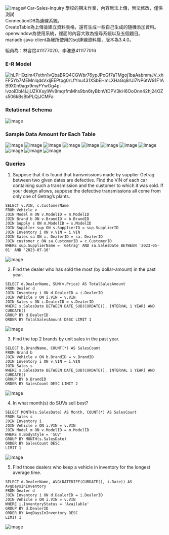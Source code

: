 ![image](https://github.com/rainlin138077/Car-Sales-Inquiry/assets/152964060/58c0484a-37c4-401d-a9e2-5209f9fe0f97)# Car-Sales-Inquiry
學校的期末作業，內容無法上傳，無法修改，僅供測試  
ConnectionDB為連線系統。  
CreateTable為上傳並建立資料表格，還有生成一些自己生成的隨機添加資料。  
openwindow為使用系統，裡面的內容大致為搜尋系統以及五個題目。  
mariadb-java-client為我所使用的sql連線資料庫，版本為3.4.0。

組員為：林睿煜411177020，李淮恩411177016  

### E-R Model
![hLPHQzim47xthn1vQbaBRQ4CGWbr76ypJPoGf7aTMgoj1baAabmmJV_xhFF5Yb7MEMnlqdsVxljEEPtpg0rLfYnu431XSbEHmLXHaGq8rUI7NP6tW91F1AB9X0n9agx9myFYwOg4p-lvzoIDbl4iJjUZKKsylWv8mqrfmMhs9bn6tyBbnVtDPV3kH6OoOnn42hj24OZs506kBsBbPLQjJCMFa](https://github.com/rainlin138077/Car-Sales-Inquiry/assets/152964060/a6561697-44b7-4519-8b2c-1be64d36d66e)

### Relational Schema
![image](https://github.com/rainlin138077/Car-Sales-Inquiry/assets/152964060/5d0ae96b-4749-4a83-96b1-68597b1f2a84)

### Sample Data Amount for Each Table
![image](https://github.com/rainlin138077/Car-Sales-Inquiry/assets/152964060/54fdb46d-6eb8-486b-a530-f2bf6fe3fea0)
![image](https://github.com/rainlin138077/Car-Sales-Inquiry/assets/152964060/a6f72499-2624-484c-a02f-4e0f1c74ef25)
![image](https://github.com/rainlin138077/Car-Sales-Inquiry/assets/152964060/d7f6d0e3-a0bd-4e4e-8410-6945ad649208)
![image](https://github.com/rainlin138077/Car-Sales-Inquiry/assets/152964060/042a2d3e-a826-4a57-ab6d-ac866ab2da46)
![image](https://github.com/rainlin138077/Car-Sales-Inquiry/assets/152964060/62645bdc-856e-4664-996a-32c2f1a4b5f0)
![image](https://github.com/rainlin138077/Car-Sales-Inquiry/assets/152964060/d5b3fdc1-dd92-44d2-8e81-a3e5bf9cc5c3)
![image](https://github.com/rainlin138077/Car-Sales-Inquiry/assets/152964060/5c795e97-24a3-4025-9539-30e7a2d27a8f)
![image](https://github.com/rainlin138077/Car-Sales-Inquiry/assets/152964060/cb065835-1f30-4dc1-9422-98906ce082d7)
![image](https://github.com/rainlin138077/Car-Sales-Inquiry/assets/152964060/5898fbaa-cc21-4c47-be63-418411ccca92)
![image](https://github.com/rainlin138077/Car-Sales-Inquiry/assets/152964060/4d157267-72a0-42db-85b4-ed44445b0797)
![image](https://github.com/rainlin138077/Car-Sales-Inquiry/assets/152964060/367145e1-0028-4acd-872d-120d4ef57ef7)

### Queries
1. Suppose that it is found that transmissions made by supplier Getrag between two given dates are defective. Find the VIN of each car containing such a transmission and the customer to which it was sold. If your design allows, suppose the defective transmissions all come from only one of Getrag’s plants.
```
SELECT v.VIN, c.CustomerName
FROM Vehicle v
JOIN Model m ON v.ModelID = m.ModelID
JOIN Brand b ON v.BrandID = b.BrandID
JOIN Supply s ON m.ModelID = s.ModelID
JOIN Supplier sup ON s.SupplierID = sup.SupplierID
JOIN Inventory i ON v.VIN = i.VIN
JOIN Sales sa ON i. DealerID = sa. DealerID
JOIN customer c ON sa.CustomerID = c.CustomerID
WHERE sup.SupplierName = 'Getrag' AND sa.SalesDate BETWEEN '2023-05-01' AND '2023-07-10'
```
![image](https://github.com/rainlin138077/Car-Sales-Inquiry/assets/152964060/3831a4f7-9ae8-4f6b-b775-e0acdd0ebd26)

2. Find the dealer who has sold the most (by dollar-amount) in the past year.
```
SELECT d.DealerName, SUM(v.Price) AS TotalSalesAmount
FROM Dealer d
JOIN Inventory i ON d.DealerID = i.DealerID
JOIN Vehicle v ON i.VIN = v.VIN
JOIN Sales s ON i.DealerID = s.DealerID
WHERE s.SalesDate BETWEEN DATE_SUB(CURDATE(), INTERVAL 1 YEAR) AND CURDATE()
GROUP BY d.DealerID
ORDER BY TotalSalesAmount DESC LIMIT 1
```
![image](https://github.com/rainlin138077/Car-Sales-Inquiry/assets/152964060/6cecac32-b630-474b-a5e9-c5f40e552388)

3. Find the top 2 brands by unit sales in the past year.
```
SELECT b.BrandName, COUNT(*) AS SalesCount
FROM Brand b
JOIN Vehicle v ON b.BrandID = v.BrandID
JOIN Inventory i ON v.VIN = i.VIN
JOIN Sales s
WHERE s.SalesDate BETWEEN DATE_SUB(CURDATE(), INTERVAL 1 YEAR) AND CURDATE()
GROUP BY b.BrandID
ORDER BY SalesCount DESC LIMIT 2
```
![image](https://github.com/rainlin138077/Car-Sales-Inquiry/assets/152964060/b3883863-a686-4487-a57c-630ece6ee57a)

4. In what month(s) do SUVs sell best?
```
SELECT MONTH(s.SalesDate) AS Month, COUNT(*) AS SalesCount
FROM Sales s
JOIN Inventory i
JOIN Vehicle v ON i.VIN = v.VIN
JOIN Model m ON v.ModelID = m.ModelID
WHERE m.BodyStyle = 'SUV'
GROUP BY MONTH(s.SalesDate)
ORDER BY SalesCount DESC
LIMIT 1
```
![image](https://github.com/rainlin138077/Car-Sales-Inquiry/assets/152964060/81a94ff4-ddad-4517-a99f-3ce695df9162)

5. Find those dealers who keep a vehicle in inventory for the longest average time.
```
SELECT d.DealerName, AVG(DATEDIFF(CURDATE(), i.Date)) AS AvgDaysInInventory
FROM Dealer d
JOIN Inventory i ON d.DealerID = i.DealerID
JOIN Vehicle v ON i.VIN = v.VIN
WHERE i.InventoryStatus = 'Available'
GROUP BY d.DealerID
ORDER BY AvgDaysInInventory DESC
LIMIT 1
```
![image](https://github.com/rainlin138077/Car-Sales-Inquiry/assets/152964060/1fee9de2-e7c7-465c-b423-b94bcfb890ae)
